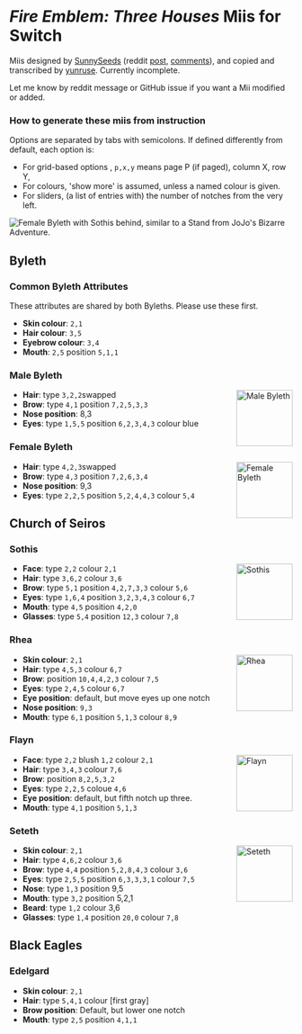 # *Fire Emblem: Three Houses* Miis for Switch

Miis designed by [SunnySeeds] (reddit [post], [comments]), and copied and transcribed by [yunruse]. Currently incomplete.

Let me know by reddit message or GitHub issue if you want a Mii modified or added.

[SunnySeeds]: https://reddit.com/u/sunnyseeds
[yunruse]: https://reddit.com/u/yunruse
[post]: https://imgur.com/gallery/1w0Wmm0
[comments]: https://www.reddit.com/r/fireemblem/comments/d1huf4



### How to generate these miis from instruction

Options are separated by tabs with semicolons. If defined differently from default, each option is:

  - For grid-based options , `p,x,y` means page P (if paged), column X, row Y,
  - For colours, 'show more' is assumed, unless a named colour is given.
  - For sliders, (a list of entries with) the number of notches from the very left.

![Female Byleth with Sothis behind, similar to a Stand from JoJo's Bizarre Adventure.](https://i.imgur.com/PIVQ3T9.jpg)

## Byleth

### Common Byleth Attributes

These attributes are shared by both Byleths. Please use these first.

  - **Skin colour**: `2,1`
  - **Hair colour**: `3,5`
  - **Eyebrow colour**: `3,4`
  - **Mouth**: `2,5` position `5,1,1`

### Male Byleth

<img src="https://i.imgur.com/UDU7JHd.jpg" alt="Male Byleth" width=100 align=right />

  - **Hair**: type `3,2,2`swapped
  - **Brow**: type `4,1` position `7,2,5,3,3`
  - **Nose position**: 8,3
  - **Eyes**: type `1,5,5` position `6,2,3,4,3` colour blue

### Female Byleth

<img src="https://i.imgur.com/QR1eMtk.jpg" alt="Female Byleth" width=100 align=right />

  - **Hair**: type `4,2,3`swapped
  - **Brow**: type `4,3` position `7,2,6,3,4`
  - **Nose position**: 9,3
  - **Eyes**: type `2,2,5` position `5,2,4,4,3` colour `5,4`

## Church of Seiros

### Sothis

<img src="https://i.imgur.com/vlyVM5e.jpg" alt="Sothis" width=100 align=right />

  - **Face**: type `2,2` colour `2,1`
  - **Hair**: type `3,6,2` colour `3,6`
  - **Brow**: type `5,1` position `4,2,7,3,3` colour `5,6`
  - **Eyes**: type `1,6,4` position `3,2,3,4,3` colour `6,7`
  - **Mouth**: type `4,5` position `4,2,0`
  - **Glasses**: type `5,4` position `12,3` colour `7,8`

### Rhea

<img src="https://i.imgur.com/V6cOHOw.jpg" alt="Rhea" width=100 align=right />

  - **Skin colour**: `2,1`
  - **Hair**: type `4,5,3` colour `6,7`
  - **Brow**: position `10,4,4,2,3` colour `7,5`
  - **Eyes**: type `2,4,5` colour `6,7`
  - **Eye position**: default, but move eyes up one notch
  - **Nose position**: `9,3`
  - **Mouth**: type `6,1` position `5,1,3` colour `8,9`

### Flayn

<img src="https://i.imgur.com/Qaviupw.jpg" alt="Flayn" width=100 align=right />

  - **Face**: type `2,2` blush `1,2` colour `2,1`
  - **Hair**: type `3,4,3` colour `7,6`
  - **Brow**: position `8,2,5,3,2`
  - **Eyes**: type `2,2,5` coloue `4,6`
  - **Eye position**: default, but fifth notch up three.
  - **Mouth**: type `4,1` position `5,1,3`

### Seteth

<img src="https://i.imgur.com/foTvXwf.jpg" alt="Seteth" width=100 align=right />

  - **Skin colour**: `2,1`
  - **Hair**: type `4,6,2` colour `3,6`
  - **Brow**: type `4,4` position `5,2,8,4,3` colour `3,6`
  - **Eyes**: type `2,5,5` position `6,3,3,3,1` colour `7,5`
  - **Nose**: type `1,3` position 9,5
  - **Mouth**: type `3,2` position 5,2,1
  - **Beard**: type `1,2` colour 3,6
  - **Glasses**: type `1,4` position `20,0` colour `7,8`


## Black Eagles

### Edelgard

  - **Skin colour**: `2,1`
  - **Hair**: type `5,4,1` colour [first gray]
  - **Brow position**: Default, but lower one notch
  - **Mouth**: type `2,5` position `4,1,1`

